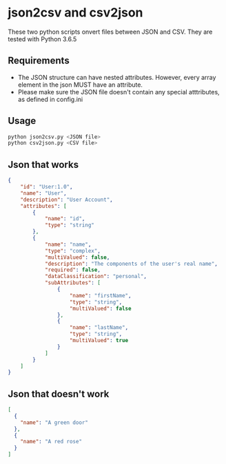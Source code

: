 # json2csv and csv2json

These two python scripts onvert files between JSON and CSV. They are tested with Python 3.6.5

## Requirements

- The JSON structure can have nested attributes. However, every array element in the json MUST have an attribute.
- Please make sure the JSON file doesn't contain any special atttributes, as defined in config.ini

## Usage

```sh
python json2csv.py <JSON file>
python csv2json.py <CSV file>
```

## Json that works

```json
{
    "id": "User:1.0",
    "name": "User",
    "description": "User Account",
    "attributes": [
        {
            "name": "id",
            "type": "string"
        },
        {
            "name": "name",
            "type": "complex",
            "multiValued": false,
            "description": "The components of the user's real name",
            "required": false,
            "dataClassification": "personal",
            "subAttributes": [
                {
                    "name": "firstName",
                    "type": "string",
                    "multiValued": false
                },
                {
                    "name": "lastName",
                    "type": "string",
                    "multiValued": true
                }
            ]
        }
    ]
}
```

## Json that doesn't work

```json
[
  {
    "name": "A green door"
  },
  {
    "name": "A red rose"
  }
]
```